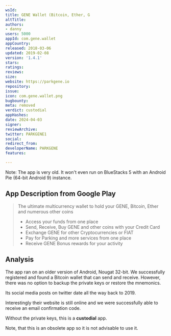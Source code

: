 ```yaml
---
wsId: 
title: GENE Wallet (Bitcoin, Ether, G
altTitle: 
authors:
- danny
users: 5000
appId: com.gene.wallet
appCountry: 
released: 2018-03-06
updated: 2019-02-08
version: '1.4.1'
stars: 
ratings: 
reviews: 
size: 
website: https://parkgene.io
repository: 
issue: 
icon: com.gene.wallet.png
bugbounty: 
meta: removed
verdict: custodial
appHashes: 
date: 2024-04-03
signer: 
reviewArchive: 
twitter: PARKGENE1
social: 
redirect_from: 
developerName: PARKGENE
features: 

---
```


Note: The app is very old. It won't even run on BlueStacks 5 with an Android Pie (64-bit Android 9) instance.

## App Description from Google Play 

> The ultimate multicurrency wallet to hold your GENE, Bitcoin, Ether and numerous other coins
>
> - Access your funds from one place
> - Send, Receive, Buy GENE and other coins with your Credit Card
> - Exchange GENE for other Cryptocurrencies or FIAT
> - Pay for Parking and more services from one place
> - Receive GENE Bonus rewards for your activity

## Analysis 

The app ran on an older version of Android, Nougat 32-bit. We successfully registered and found a Bitcoin wallet that can send and receive. However, there was no option to backup the private keys or restore the mnemonics. 

Its social media posts on twitter date all the way back to 2019. 

Interestingly their website is still online and we were successfully able to receive an email confirmation code. 

Without the private keys, this is a **custodial** app.

Note, that this is an obsolete app so it is not advisable to use it.

 
